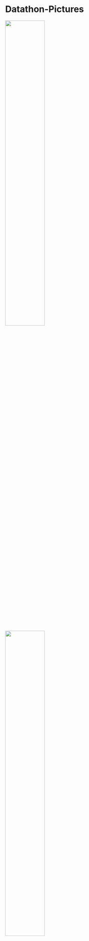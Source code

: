 # Datathon-Pictures

<img src="https://github.com/Code-out-Violence/Datathon-Pictures/blob/master/Swag_1.jpg" width="50%">
<img src="https://github.com/Code-out-Violence/Datathon-Pictures/blob/master/Swag_2.jpg" width="50%">
<img src="https://github.com/Code-out-Violence/Datathon-Pictures/blob/master/Swag_3.jpg" width="50%">
<img src="https://github.com/Code-out-Violence/Datathon-Pictures/blob/master/Swag_4.jpg" width="50%">
<img src="https://github.com/Code-out-Violence/Datathon-Pictures/blob/master/Image 1.jpg" width="50%">
<img src="https://github.com/Code-out-Violence/Datathon-Pictures/blob/master/Image 2.jpg" width="50%">
<img src="https://github.com/Code-out-Violence/Datathon-Pictures/blob/master/Image 3.jpg" width="50%">
<img src="https://github.com/Code-out-Violence/Datathon-Pictures/blob/master/Image 4.jpg" width="50%">
<img src="https://github.com/Code-out-Violence/Datathon-Pictures/blob/master/Image 5.jpg" width="50%">
<img src="https://github.com/Code-out-Violence/Datathon-Pictures/blob/master/Image 6.jpg" width="50%">
<img src="https://github.com/Code-out-Violence/Datathon-Pictures/blob/master/Image 7.jpg" width="50%">
<img src="https://github.com/Code-out-Violence/Datathon-Pictures/blob/master/Image 8.jpg" width="50%">
<img src="https://github.com/Code-out-Violence/Datathon-Pictures/blob/master/Image 9.jpg" width="50%">
<img src="https://github.com/Code-out-Violence/Datathon-Pictures/blob/master/Image 10.jpg" width="50%">
<img src="https://github.com/Code-out-Violence/Datathon-Pictures/blob/master/Image 11.jpg" width="50%">
<img src="https://github.com/Code-out-Violence/Datathon-Pictures/blob/master/Image 12.jpg" width="50%">
<img src="https://github.com/Code-out-Violence/Datathon-Pictures/blob/master/Image 13.jpg" width="50%">
<img src="https://github.com/Code-out-Violence/Datathon-Pictures/blob/master/Image 14.jpg" width="50%">
<img src="https://github.com/Code-out-Violence/Datathon-Pictures/blob/master/Image 15.jpg" width="50%">
<img src="https://github.com/Code-out-Violence/Datathon-Pictures/blob/master/Image 16.jpg" width="50%">
<img src="https://github.com/Code-out-Violence/Datathon-Pictures/blob/master/Image 17.jpg" width="50%">
<img src="https://github.com/Code-out-Violence/Datathon-Pictures/blob/master/Image 18.jpg" width="50%">
<img src="https://github.com/Code-out-Violence/Datathon-Pictures/blob/master/Image 19.jpg" width="50%">
<img src="https://github.com/Code-out-Violence/Datathon-Pictures/blob/master/Image 20.jpg" width="50%">
<img src="https://github.com/Code-out-Violence/Datathon-Pictures/blob/master/Image 21.jpg" width="50%">
<img src="https://github.com/Code-out-Violence/Datathon-Pictures/blob/master/Image 22.jpg" width="50%">
<img src="https://github.com/Code-out-Violence/Datathon-Pictures/blob/master/Image 23.jpg" width="50%">
<img src="https://github.com/Code-out-Violence/Datathon-Pictures/blob/master/Image 24.jpg" width="50%">
<img src="https://github.com/Code-out-Violence/Datathon-Pictures/blob/master/Image 25.jpg" width="50%">
<img src="https://github.com/Code-out-Violence/Datathon-Pictures/blob/master/Image 26.jpg" width="50%">
<img src="https://github.com/Code-out-Violence/Datathon-Pictures/blob/master/Image 27.jpg" width="50%">
<img src="https://github.com/Code-out-Violence/Datathon-Pictures/blob/master/Image 28.jpg" width="50%">
<img src="https://github.com/Code-out-Violence/Datathon-Pictures/blob/master/Image 29.jpg" width="50%">
<img src="https://github.com/Code-out-Violence/Datathon-Pictures/blob/master/Image 30.jpg" width="50%">
<img src="https://github.com/Code-out-Violence/Datathon-Pictures/blob/master/Image 31.jpg" width="50%">
<img src="https://github.com/Code-out-Violence/Datathon-Pictures/blob/master/Image 32.jpg" width="50%">
<img src="https://github.com/Code-out-Violence/Datathon-Pictures/blob/master/Image 33.jpg" width="50%">
<img src="https://github.com/Code-out-Violence/Datathon-Pictures/blob/master/Image 34.jpg" width="50%">
<img src="https://github.com/Code-out-Violence/Datathon-Pictures/blob/master/Image 35.jpg" width="50%">
<img src="https://github.com/Code-out-Violence/Datathon-Pictures/blob/master/Image 36.jpg" width="50%">
<img src="https://github.com/Code-out-Violence/Datathon-Pictures/blob/master/Image 37.jpg" width="50%">
<img src="https://github.com/Code-out-Violence/Datathon-Pictures/blob/master/Image 38.jpg" width="50%">
<img src="https://github.com/Code-out-Violence/Datathon-Pictures/blob/master/Image 39.jpg" width="50%">
<img src="https://github.com/Code-out-Violence/Datathon-Pictures/blob/master/Image 40.jpg" width="50%">
<img src="https://github.com/Code-out-Violence/Datathon-Pictures/blob/master/Image 41.jpg" width="50%">
<img src="https://github.com/Code-out-Violence/Datathon-Pictures/blob/master/Image 42.jpg" width="50%">
<img src="https://github.com/Code-out-Violence/Datathon-Pictures/blob/master/Image 43.jpg" width="50%">
<img src="https://github.com/Code-out-Violence/Datathon-Pictures/blob/master/Image 44.jpg" width="50%">
<img src="https://github.com/Code-out-Violence/Datathon-Pictures/blob/master/Image 45.jpg" width="50%">
<img src="https://github.com/Code-out-Violence/Datathon-Pictures/blob/master/Image 46.jpg" width="50%">
<img src="https://github.com/Code-out-Violence/Datathon-Pictures/blob/master/Image 47.jpg" width="50%">
<img src="https://github.com/Code-out-Violence/Datathon-Pictures/blob/master/Best Concept.jpg" width="50%">
<img src="https://github.com/Code-out-Violence/Datathon-Pictures/blob/master/Best Execution.jpg" width="50%">
<img src="https://github.com/Code-out-Violence/Datathon-Pictures/blob/master/Best Overall.jpg" width="50%">

